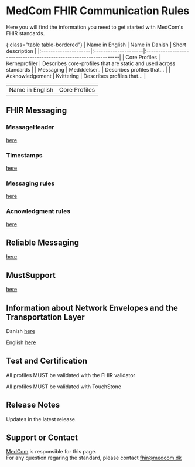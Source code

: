 # MedCom FHIR Communication Rules

Here you will find the information you need to get started with MedCom's FHIR standards.

{:class="table table-bordered"}
| Name in English      | Name in Danish       | Short description                                                 |
|:---------------------|:---------------------|:------------------------------------------------------------------|
| Core Profiles        | Kerneprofiler        | Describes core-profiles that are static and used across standards |
| Messaging            | Medddelser..         | Describes profiles that...                                        |
| Acknowledgement      | Kvittering           | Describes profiles that...                                        |

<table>
    <tr>
        <td>Name in English</td>
        <td>Core Profiles</td>
    </tr>
</table>

## FHIR Messaging

### MessageHeader

[here](/assets/documents/MessageHeader_Identifiers.md)

### Timestamps

[here](/assets/documents/MessageHeader_Timestamps.md)

### Messaging rules

[here](/assets/documents/Rules_Messaging.md)

### Acnowledgment rules

[here](/assets/documents/Rules_Acknowledgment.md)

## Reliable Messaging

[here](/assets/documents/Reliable_Messaging.md)

## MustSupport

[here](/assets/documents/MustSupport.md)

## Information about Network Envelopes and the Transportation Layer

Danish [here](/assets/documents/MedComs_FHIR-meddelelser_og_forsendelseskuvert.md)

English [here](/assets/documents/MedComFHIRMessagesAndNetworkEnvelopes.md)

## Test and Certification

All profiles MUST be validated with the FHIR validator

All profiles MUST be validated with TouchStone

## Release Notes

Updates in the latest release.

## Support or Contact

[MedCom](https://www.medcom.dk/) is responsible for this page.  
For any question regaring the standard, please contact <fhir@medcom.dk>
